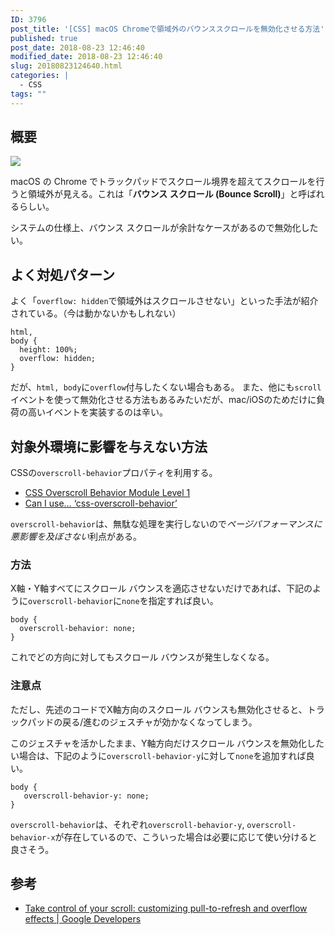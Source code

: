 ```yaml
---
ID: 3796
post_title: '[CSS] macOS Chromeで領域外のバウンススクロールを無効化させる方法'
published: true
post_date: 2018-08-23 12:46:40
modified_date: 2018-08-23 12:46:40
slug: 20180823124640.html
categories: |
  - CSS
tags: ""
---
```

## 概要
![](https://i.imgur.com/DXYBXtj.png)

macOS の Chrome でトラックパッドでスクロール境界を超えてスクロールを行うと領域外が見える。これは「<strong>バウンス スクロール (Bounce Scroll)</strong>」と呼ばれるらしい。

システムの仕様上、バウンス スクロールが余計なケースがあるので無効化したい。

## よく対処パターン
よく「`overflow: hidden`で領域外はスクロールさせない」といった手法が紹介されている。（今は動かないかもしれない）

```language-css
html,
body {
  height: 100%;
  overflow: hidden;
}
```

だが、`html, body`に`overflow`付与したくない場合もある。
また、他にも`scroll`イベントを使って無効化させる方法もあるみたいだが、mac/iOSのためだけに負荷の高いイベントを実装するのは辛い。

## 対象外環境に影響を与えない方法
CSSの`overscroll-behavior`プロパティを利用する。

- [CSS Overscroll Behavior Module Level 1](https://wicg.github.io/overscroll-behavior/)
- [Can I use… ‘css-overscroll-behavior’](https://caniuse.com/#feat=css-overscroll-behavior)

`overscroll-behavior`は、無駄な処理を実行しないので*ページパフォーマンスに悪影響を及ぼさない*利点がある。

### 方法
X軸・Y軸すべてにスクロール バウンスを適応させないだけであれば、下記のように`overscroll-behavior`に`none`を指定すれば良い。

```language-css
body {
  overscroll-behavior: none;
}
```

これでどの方向に対してもスクロール バウンスが発生しなくなる。

### 注意点
ただし、先述のコードでX軸方向のスクロール バウンスも無効化させると、トラックパッドの戻る/進むのジェスチャが効かなくなってしまう。

このジェスチャを活かしたまま、Y軸方向だけスクロール バウンスを無効化したい場合は、下記のように`overscroll-behavior-y`に対して`none`を追加すれば良い。

```language-css
body {
   overscroll-behavior-y: none;
}
```

`overscroll-behavior`は、それぞれ`overscroll-behavior-y`, `overscroll-behavior-x`が存在しているので、こういった場合は必要に応じて使い分けると良さそう。

## 参考
- [Take control of your scroll: customizing pull-to-refresh and overflow effects | Google Developers](https://developers.google.com/web/updates/2017/11/overscroll-behavior)
